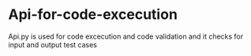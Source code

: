 # Api-for-code-excecution

Api.py is used for code excecution and code validation and it checks for input and output test cases
